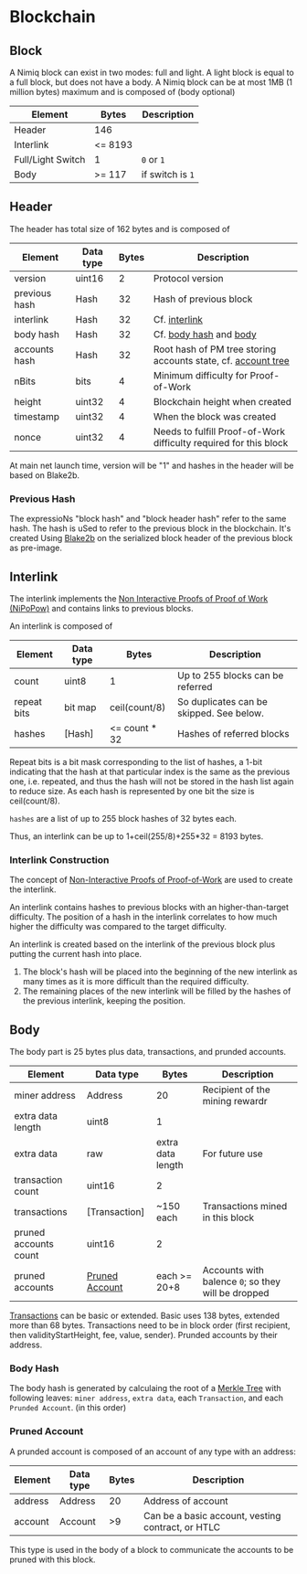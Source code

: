 # Blockchain

## Block
A Nimiq block can exist in two modes: full and light. A light block is equal to a full block, but does not have a body.
A Nimiq block can be at most 1MB (1 million bytes) maximum and is composed of (body optional)

| Element           | Bytes   | Description
|-------------------|---------|--------
| Header            | 146     |
| Interlink         | <= 8193 |
| Full/Light Switch | 1       | `0` or `1`
| Body              | >= 117  | if switch is `1`


## Header
The header has total size of 162 bytes and is composed of

| Element       | Data type | Bytes | Description                                                       |
|---------------|-----------|-------|-------------------------------------------------------------------|
| version       | uint16    | 2     | Protocol version                                                  |
| previous hash | Hash      | 32    | Hash of previous block                                            |
| interlink     | Hash      | 32    | Cf. [interlink](#interlink)                                       |
| body hash     | Hash      | 32    | Cf. [body hash](#body-hash) and [body](#body)                     |
| accounts hash | Hash      | 32    | Root hash of PM tree storing accounts state, cf. [account tree](accounts-tree.md) |
| nBits         | bits      | 4     | Minimum difficulty for Proof-of-Work                              |
| height        | uint32    | 4     | Blockchain height when created                                    |
| timestamp     | uint32    | 4     | When the block was created                                        |
| nonce         | uint32    | 4     | Needs to fulfill Proof-of-Work difficulty required for this block |

At main net launch time, version will be "1" and hashes in the header will be based on Blake2b.

### Previous Hash

The expressioNs "block hash" and "block header hash" refer to the same hash.
The hash is uSed to refer to the previous block in the blockchain.
It's created Using [Blake2b](#hash) on the serialized block header of the previous block as pre-image.


## Interlink
The interlink implements the [Non Interactive Proofs of Proof of Work (NiPoPow)](https://eprint.iacr.org/2017/963.pdf) and contains links to previous blocks.

An interlink is composed of

| Element     | Data type    | Bytes         | Description                              |
|-------------|--------------|---------------|------------------------------------------|
| count       | uint8        | 1             | Up to 255 blocks can be referred         |
| repeat bits | bit map      | ceil(count/8) | So duplicates can be skipped. See below. |
| hashes      | [Hash]       | <= count * 32 | Hashes of referred blocks                |

Repeat bits is a bit mask corresponding to the list of hashes,
a 1-bit indicating that the hash at that particular index is the same as the previous one,
i.e. repeated, and thus the hash will not be stored in the hash list again to reduce size.
As each hash is represented by one bit the size is ceil(count/8).

`hashes` are a list of up to 255 block hashes of 32 bytes each.

Thus, an interlink can be up to 1+ceil(255/8)+255*32 = 8193 bytes.

### Interlink Construction
The concept of [Non-Interactive Proofs of Proof-of-Work](https://eprint.iacr.org/2017/963.pdf) are used to create the interlink.

An interlink contains hashes to previous blocks with an higher-than-target difficulty. The position of a hash in the interlink correlates to how much higher the difficulty was compared to the target difficulty.

An interlink is created based on the interlink of the previous block plus putting the current hash into place.

1. The block's hash will be placed into the beginning of the new interlink as many times as it is more difficult than the required difficulty.
2. The remaining places of the new interlink will be filled by the hashes of the previous interlink, keeping the position.

## Body
The body part is 25 bytes plus data, transactions, and prunded accounts.

| Element               | Data type                     | Bytes             | Description                                         |
|-----------------------|-------------------------------|-------------------|-----------------------------------------------------|
| miner address         | Address                       | 20                | Recipient of the mining rewardr                     |
| extra data length     | uint8                         | 1                 |                                                     |
| extra data            | raw                           | extra data length | For future use                                      |
| transaction count     | uint16                        | 2                 |                                                     |
| transactions          | [Transaction]                 | ~150 each         | Transactions mined in this block                    |
| pruned accounts count | uint16                        | 2                 |                                                     |
| pruned accounts       | [Pruned Account](accounts.md) | each >= 20+8      | Accounts with balence `0`; so they will be dropped  |

[Transactions](./transactions) can be basic or extended.
Basic uses 138 bytes, extended more than 68 bytes.
Transactions need to be in block order (first recipient, then validityStartHeight, fee, value, sender).
Prunded accounts by their address.

### Body Hash
The body hash is generated by calculaing the root of a [Merkle Tree](https://en.wikipedia.org/wiki/Merkle_tree) with following leaves: `miner address`, `extra data`, each `Transaction`, and each `Prunded Account`. (in this order)

### Pruned Account
A prunded account is composed of an account of any type with an address:

| Element | Data type | Bytes | Description                                       |
|---------|-----------|-------|---------------------------------------------------|
| address | Address   | 20    | Address of account                                |
| account | Account   | >9    | Can be a basic account, vesting contract, or HTLC |

This type is used in the body of a block to communicate the accounts to be pruned with this block.


